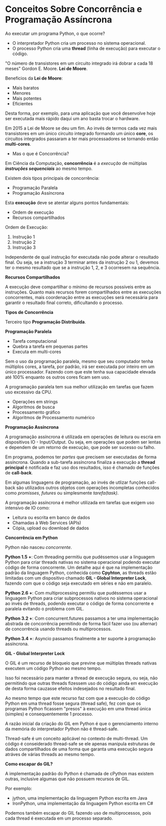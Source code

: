 # Conceitos Sobre Concorrência e Programação Assíncrona

Ao executar um programa Python, o que ocorre?

- O interpretador Python cria um processo no sistema operacional.
- O processo Python cria uma **thread** (linha de execução) para executar o código.

"O número de transistores em um circuito integrado irá dobrar a cada 18 meses" Gordon E. Moore. **Lei de Moore**.

Beneficios da **Lei de Moore**:

- Mais baratos
- Menores
- Mais potentes
- Eficientes

Desta forma, por exemplo, para uma aplicação que você desenvolve hoje ser executada mais rápido daqui um ano basta trocar o hardware.

Em 2015 a Lei de Moore se deu um fim. Ao invés de termos cada vez mais transistores em um único circuito integrado formando um único **core**, os circuitos integrados passaram a ter mais processadores se tornando então **multi-cores**.

- Mas o que é Concorrência?

Em Ciência da Computação, **concorrência** é a _execução_ de múltiplas **_instruções sequenciais_** ao mesmo tempo.

Existem dois tipos principais de concorrência:
- Programação Paralela
- Programação Assíncrona

Esta **execução** deve se atentar alguns pontos fundamentais:
- Ordem de execução
- Recursos compartilhados

Ordem de Execução:

1. Instrução 1
2. Instrução 2
3. Instrução 3

Independente de qual instrução for executada não pode alterar o resultado final. Ou seja, se a instrução 3 terminar antes da instrução 2 ou 1, devemos ter o mesmo resultado que se a instrução 1, 2, e 3 ocorresem na sequência.

**Recursos Compartilhados**

A execução deve compartilhar o mínimo de recursos possíveis entre as instruções. Quanto mais recursos forem compartilhados entre as execuções concorrentes, mais coordenação entre as execuções será necessária para garantir o resultado final correto, dificultando o processo.

**Tipos de Concorrência**

Terceiro tipo **Programação Distribuida**.

**Programação Paralela**

- Tarefa computacional
- Quebra a tarefa em pequenas partes
- Executa em multi-cores

Sem o uso da programação paralela, mesmo que seu computador tenha múltiplos cores, a tarefa, por padrão, irá ser executada por inteiro em um único processador. Fazendo com que este tenha sua capacidade elevada até 100% enquanto os outros cores ficam sem uso.

A programação paralela tem sua melhor utilização em tarefas que fazem uso excessivo da CPU.

- Operações em strings
- Algoritmos de busca
- Processamento gráfico
- Algoritmos de Processamento numérico

**Programação Assíncrona**

A programação assíncrona é utilizada em operações de leitura ou escria em dispositivos IO - Input/Output. Ou seja, em operações que podem ser lentas e dependem de um retorno de execução, que pode ser sucesso ou falho.

Em programa, podemos ter *partes* que precisem ser executadas de forma assíncrona. Quando a sub-tarefa assíncrona finaliza a execução a **thread principal** é notificada e faz uso dos resultados, isso é chamado de funções de **call-back**.

Em algumas linguagens de programação, ao invés de utlizar funções call-back são utilizados outros objetos com operações incompletas conhecidos como *promisses*, *futures* ou simplesmente *tarefa(task)*.

A programação assíncrona é melhor utilizada em tarefas que exigem uso intensivo de IO como:

- Leitura ou escrita em banco de dados
- Chamadas à Web Services (APIs)
- Cópia, upload ou download de dados


**Concorrência em Python**

Python não nasceu *concorrente*.

**Python 1.5 +**: Com threading permitiu que pudéssemos usar a linguagem Python para criar threads nativas no sistema operacional podendo executar código de forma concorrente. Um detalhe aqui é que na implementação padrão da linguagem Python, conhecida como **Cpyhton**, as threads estão limitadas com um dispositivo chamado **GIL - Global Interpreter Lock**, fazendo com que o código seja executado em séries e não em paralelo.

**Python 2.6 +**: Com multiprocessing permitiu que pudéssemos usar a linguagem Python para criar subprocessos nativos no sistema operacional ao invés de threads, podendo executar o código de forma concorrente e paralela evitando o problema com GIL.

**Python 3.2 +**: Com concurrent.futures passamos a ter uma implementação abstrada de concorrência permitindo de forma fácil fazer uso (ou alternar) de concorrência usando threads ou multiprocessos.

**Python 3.4 +**: Asyncio passamos finalmente a ter suporte à programação assíncrona.

**GIL - Global Interpreter Lock**

O GIL é um recurso de bloqueio que previne que múltiplas threads nativas executem um código Python ao mesmo tempo.

Isso foi necessário para manter a thread de execução segura, ou seja, não permitindo que outras threads fizessem uso do código ainda em execução de desta forma cauzasse efeitos indesejados no resultado final.

Ao mesmo tempo que este recurso faz com que a execução do código Python em uma thread fosse segura (thread safe), fez com que os programas Python ficassem "presos" à execução em uma thread única (simples) e consequentemente 1 processo.

A razão inicial da criação do GIL em Python é que o gerenciamento interno da memória do interpretador Python não é thread-safe.

Thread-safe é um conceito aplicável no contexto de multi-thread. Um código é conseiderado thread-safe se ele apenas manipula estruturas de dados compartilhados de uma forma que garanta uma execução segura atráves de várias threads ao mesmo tempo.

**Como escapar do GIL?**

A implementação padrão do Python é chamada de cPython mas existem outras, inclusive algumas que não possuem recursos de GIL.

Por exemplo:

- jython, uma implementação da linguagem Python escrita em Java
- IronPython, uma implementação da linguagem Python escrita em C#

Podemos também escapar do GIL fazendo uso de multiprocessos, pois cada thread é executada em um processo separado.